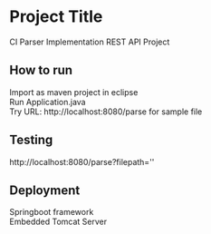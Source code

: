 # Project Title

CI Parser Implementation REST API Project

## How to run

Import as maven project in eclipse <br />
Run Application.java<br />
Try URL: http://localhost:8080/parse for sample file<br />

## Testing
http://localhost:8080/parse?filepath='<absolute file path>'<br />

## Deployment

Springboot framework<br />
Embedded Tomcat Server<br />
